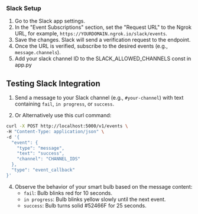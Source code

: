 ### Slack Setup

1. Go to the Slack app settings.
2. In the "Event Subscriptions" section, set the "Request URL" to the Ngrok URL, for example, `https://YOURDOMAIN.ngrok.io/slack/events`.
3. Save the changes. Slack will send a verification request to the endpoint.
4. Once the URL is verified, subscribe to the desired events (e.g., `message.channels`).
5. Add your slack channel ID to the SLACK_ALLOWED_CHANNELS const in app.py

## Testing Slack Integration

1. Send a message to your Slack channel (e.g., `#your-channel`) with text containing `fail`, `in progress`, or `success`.

2. Or Alternatively use this curl command:
  ```bash
  curl -X POST http://localhost:5000/v1/events \
  -H "Content-Type: application/json" \
  -d '{
    "event": {
      "type": "message",
      "text": "success",
      "channel": "CHANNEL_IDS"
    },
    "type": "event_callback"
  }'
```
4. Observe the behavior of your smart bulb based on the message content:
   - `fail`: Bulb blinks red for 10 seconds.
   - `in progress`: Bulb blinks yellow slowly until the next event.
   - `success`: Bulb turns solid #52466F for 25 seconds.


